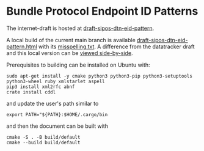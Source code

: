 # Bundle Protocol Endpoint ID Patterns

The internet-draft is hosted at [draft-sipos-dtn-eid-pattern](https://datatracker.ietf.org/doc/draft-sipos-dtn-eid-pattern/).

A local build of the current main branch is available [draft-sipos-dtn-eid-pattern.html](https://briansipos.github.io/dtn-eid-pattern/draft-sipos-dtn-eid-pattern.html) with its [misspelling.txt](https://briansipos.github.io/dtn-eid-pattern/misspelling.txt).
A difference from the datatracker draft and this local version can be [viewed side-by-side](https://author-tools.ietf.org/diff?doc_1=draft-sipos-dtn-eid-pattern&url_2=https://briansipos.github.io/dtn-eid-pattern/draft-sipos-dtn-eid-pattern.txt&raw=1).

Prerequisites to building can be installed on Ubuntu with:
```
sudo apt-get install -y cmake python3 python3-pip python3-setuptools python3-wheel ruby xmlstarlet aspell
pip3 install xml2rfc abnf
crate install cddl
```
and update the user's path similar to
```
export PATH="${PATH}:$HOME/.cargo/bin
```

and then the document can be built with
```
cmake -S . -B build/default
cmake --build build/default
```
